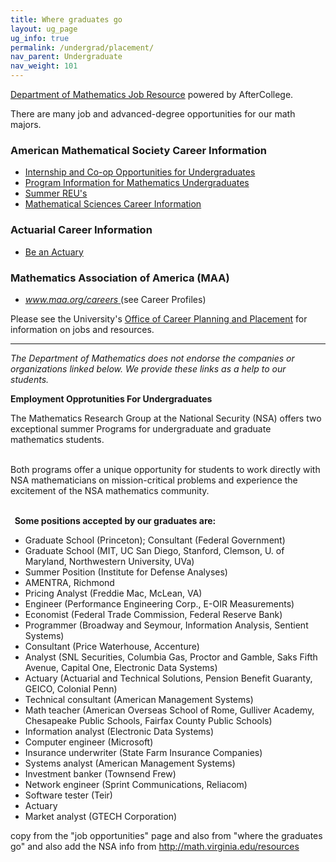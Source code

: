 ```yaml
---
title: Where graduates go
layout: ug_page
ug_info: true
permalink: /undergrad/placement/
nav_parent: Undergraduate
nav_weight: 101
---
```

<p><a href="http://aftercollege.com/groups/cc.asp?gcc=914511790">Department of Mathematics Job Resource</a>&nbsp;powered by AfterCollege.</p>

<p>There are many job and advanced-degree opportunities for our math majors.</p>

<h3>American Mathematical Society Career Information</h3>

<ul>
	<li><a href="http://www.ams.org/employment/internships.html">Internship and Co-op Opportunities for Undergraduates</a></li>
	<li><a href="http://www.ams.org/employment/undergrad.html">Program Information for Mathematics Undergraduates</a></li>
	<li><a href="http://www.ams.org/employment/reu.html">Summer REU&#39;s</a></li>
	<li><a href="http://www.ams.org/careers/">Mathematical Sciences Career Information</a></li>
</ul>

<h3>Actuarial Career Information</h3>

<ul>
	<li><a href="http://beanactuary.org">Be an Actuary</a></li>
</ul>

<h3>Mathematics Association of America (MAA)</h3>

<ul>
	<li><a href="http://www.maa.org/careers"><em>www.maa.org/careers</em> </a>(see&nbsp;Career Profiles)</li>
</ul>

<p>Please see the University&#39;s <a href="http://www.virginia.edu/%7Ecareer/">Office of Career Planning and Placement</a> for information on jobs and resources.</p>

<hr />
<p><em>The Department of Mathematics does not endorse the companies or organizations linked below. We provide these links as a help to our students. </em></p>

<p><strong>Employment Opprotunities For Undergraduates</strong></p>

<p>The Mathematics Research Group at the National Security (NSA) offers two exceptional summer Programs for undergraduate and graduate mathematics students.</p>

<p><br />
Both programs offer a unique opportunity for students to work directly with NSA mathematicians on mission-critical problems and experience the excitement of the NSA mathematics community.<br />
<br />

<p><strong>&nbsp;&nbsp;Some positions accepted by our graduates are:</strong></p>

<ul>
	<li>Graduate School (Princeton); Consultant (Federal Government)</li>
	<li>Graduate School (MIT, UC San Diego, Stanford, Clemson, U. of Maryland, Northwestern University, UVa)</li>
	<li>Summer Position (Institute for Defense Analyses)</li>
	<li>AMENTRA, Richmond</li>
	<li>Pricing Analyst (Freddie Mac, McLean, VA)</li>
	<li>Engineer (Performance Engineering Corp., E-OIR Measurements)</li>
	<li>Economist (Federal Trade Commission, Federal Reserve Bank)</li>
	<li>Programmer (Broadway and Seymour, Information Analysis, Sentient Systems)</li>
	<li>Consultant (Price Waterhouse, Accenture)</li>
	<li>Analyst (SNL Securities, Columbia Gas, Proctor and Gamble, Saks Fifth Avenue, Capital One, Electronic Data Systems)</li>
	<li>Actuary (Actuarial and Technical Solutions, Pension Benefit Guaranty, GEICO, Colonial Penn)</li>
	<li>Technical consultant (American Management Systems)</li>
	<li>Math teacher (American Overseas School of Rome, Gulliver Academy, Chesapeake Public Schools, Fairfax County Public Schools)</li>
	<li>Information analyst (Electronic Data Systems)</li>
	<li>Computer engineer (Microsoft)</li>
	<li>Insurance underwriter (State Farm Insurance Companies)</li>
	<li>Systems analyst (American Management Systems)</li>
	<li>Investment banker (Townsend Frew)</li>
	<li>Network engineer (Sprint Communications, Reliacom)</li>
	<li>Software tester (Teir)</li>
	<li>Actuary </li>
	<li>Market analyst (GTECH Corporation)</li>
</ul>



copy from the "job opportunities" page and also from "where the graduates go" and also add the NSA info from http://math.virginia.edu/resources
